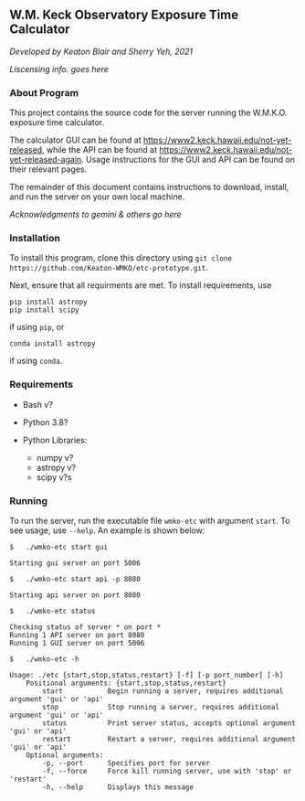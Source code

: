 ## W.M. Keck Observatory Exposure Time Calculator

*Developed by Keaton Blair and Sherry Yeh, 2021*

*Liscensing info. goes here*

### About Program

This project contains the source code for the server running the W.M.K.O. exposure time calculator.

The calculator GUI can be found at <https://www2.keck.hawaii.edu/not-yet-released>, while the API can be found at <https://www2.keck.hawaii.edu/not-yet-released-again>. Usage instructions for the GUI and API can be found on their relevant pages.

The remainder of this document contains instructions to download, install, and run the server on your own local machine.

*Acknowledgments to gemini & others go here*

### Installation

To install this program, clone this directory using `git clone https://github.com/Keaton-WMKO/etc-prototype.git`.

Next, ensure that all requirments are met. To install requirements, use
```
pip install astropy
pip install scipy
```
if using `pip`, or
```
conda install astropy
```
if using `conda`.

### Requirements

- Bash v?
- Python 3.8?

- Python Libraries:
    - numpy v?
    - astropy v?
    - scipy v?s

### Running 

To run the server, run the executable file `wmko-etc` with argument `start`. To see usage, use `--help`. An example is shown below:

```
$   ./wmko-etc start gui

Starting gui server on port 5006

$   ./wmko-etc start api -p 8080

Starting api server on port 8080

$   ./wmko-etc status

Checking status of server * on port *
Running 1 API server on port 8080
Running 1 GUI server on port 5006

$   ./wmko-etc -h

Usage: ./etc {start,stop,status,restart} [-f] [-p port_number] [-h]
    Positional arguments: {start,stop,status,restart}
        start           Begin running a server, requires additional argument 'gui' or 'api'
        stop            Stop running a server, requires additional argument 'gui' or 'api'
        status          Print server status, accepts optional argument 'gui' or 'api'
        restart         Restart a server, requires additional argument 'gui' or 'api'
    Optional arguments:
        -p, --port      Specifies port for server
        -f, --force     Force kill running server, use with 'stop' or 'restart'
        -h, --help      Displays this message
```
